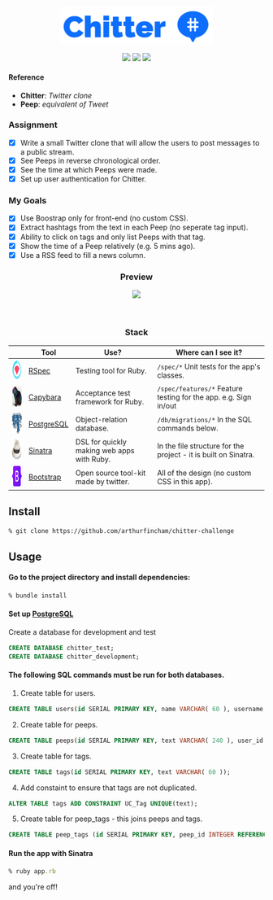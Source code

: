 <div align="center">

<img src="public/images/logo_blue.png" width="300px">

![](https://img.shields.io/github/last-commit/arthurfincham/chitter-challenge)
![](https://img.shields.io/github/languages/count/arthurfincham/chitter-challenge)
![](https://img.shields.io/github/languages/code-size/arthurfincham/chitter-challenge)



</div>


#### Reference
- **Chitter**: _Twitter clone_
- **Peep**: _equivalent of Tweet_
### Assignment
- [x] Write a small Twitter clone that will allow the users to post messages to a public stream.
- [x] See Peeps in reverse chronological order.
- [x] See the time at which Peeps were made.
- [x] Set up user authentication for Chitter.
### My Goals
- [x] Use Boostrap only for front-end (no custom CSS).
- [x] Extract hashtags from the text in each Peep (no seperate tag input).
- [x] Ability to click on tags and only list Peeps with that tag.
- [x] Show the time of a Peep relatively (e.g. 5 mins ago).
- [x] Use a RSS feed to fill a news column.

<div align="center" >

<h3>Preview</h3>

<img src="public/images/chitter_preview.gif" width="600px">

&nbsp;

<h3>Stack</h3>

|                                                        | Tool                                                 | Use?                                       | Where can I see it?                                                  |
|--------------------------------------------------------|------------------------------------------------------|--------------------------------------------|----------------------------------------------------------------------|
| <img src="public/images/rspec.png" height="40" width="auto">       | [RSpec](https://rspec.info/)                         | Testing tool for Ruby.                     | ```/spec/*``` Unit tests for the app's classes.                              |
| <img src="public/images/capybara.png" height="40" width="auto">    | [Capybara](https://github.com/teamcapybara/capybara) | Acceptance test framework for Ruby.        |  ```/spec/features/*``` Feature testing for the app. e.g. Sign in/out                   |
| <img src="public/images/postgres.png" height="40" width="auto">       | [PostgreSQL](https://www.postgresql.org)                         | Object-relation database.                     | ```/db/migrations/*``` In the SQL commands below.                              |
| <img src="public/images/sinatra.png" height="40" width="auto">     | [Sinatra](http://sinatrarb.com/)                     | DSL for quickly making web apps with Ruby. | In the file structure for the project - it is built on Sinatra.      |
| <img src="public/images/bootstrap.png" height="40" width="auto">     | [Bootstrap](https://getbootstrap.com/)                     | Open source tool-kit made by twitter. | All of the design (no custom CSS in this app).       |


</div>


## Install

``` bash
% git clone https://github.com/arthurfincham/chitter-challenge
```

## Usage

#### Go to the project directory and install dependencies:

``` ruby
% bundle install
 ```

#### Set up [PostgreSQL](https://www.postgresql.org/download/)

Create a database for development and test
``` SQL
CREATE DATABASE chitter_test;
CREATE DATABASE chitter_development;
```
#### The following SQL commands must be run for **both** databases.
1. Create table for users.
``` SQL
CREATE TABLE users(id SERIAL PRIMARY KEY, name VARCHAR( 60 ), username VARCHAR( 60 ), email VARCHAR( 60 ), password VARCHAR( 120 ));
```
2. Create table for peeps.
``` SQL
CREATE TABLE peeps(id SERIAL PRIMARY KEY, text VARCHAR( 240 ), user_id INTEGER REFERENCES users (id), timestamp TIMESTAMP, likes INTEGER);
```
3. Create table for tags.
``` SQL
CREATE TABLE tags(id SERIAL PRIMARY KEY, text VARCHAR( 60 ));
```
4. Add constaint to ensure that tags are not duplicated.
``` SQL
ALTER TABLE tags ADD CONSTRAINT UC_Tag UNIQUE(text);
```
5. Create table for peep_tags - this joins peeps and tags.
``` SQL
CREATE TABLE peep_tags (id SERIAL PRIMARY KEY, peep_id INTEGER REFERENCES peeps (id), tag_id INTEGER REFERENCES tags (id));
```

#### Run the app with Sinatra
``` ruby
% ruby app.rb
```
and you're off!
